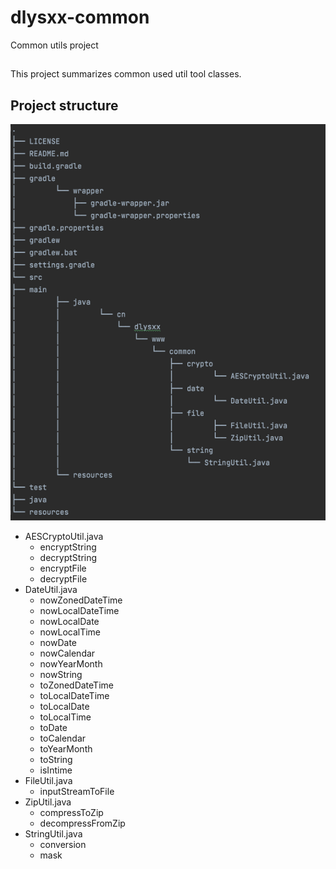 # dlysxx-common
Common utils project

## 
This project summarizes common used util tool classes.

## Project structure
![img.png](img.png)

* AESCryptoUtil.java
  - encryptString
  - decryptString
  - encryptFile
  - decryptFile
* DateUtil.java
  - nowZonedDateTime
  - nowLocalDateTime
  - nowLocalDate
  - nowLocalTime
  - nowDate
  - nowCalendar
  - nowYearMonth
  - nowString
  - toZonedDateTime
  - toLocalDateTime
  - toLocalDate
  - toLocalTime
  - toDate
  - toCalendar
  - toYearMonth
  - toString
  - isIntime
* FileUtil.java
  - inputStreamToFile
* ZipUtil.java
  - compressToZip
  - decompressFromZip
* StringUtil.java
  - conversion
  - mask
